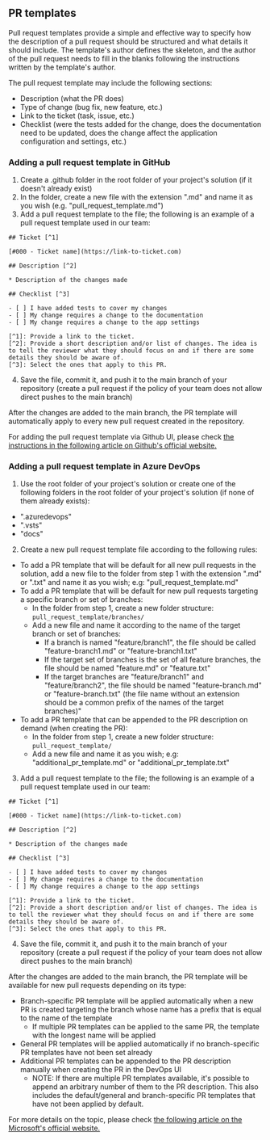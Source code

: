 ## PR templates

Pull request templates provide a simple and effective way to specify how the description of a pull request should be structured and what details it should include. The template's author defines the skeleton, and the author of the pull request needs to fill in the blanks following the instructions written by the template's author.

The pull request template may include the following sections:

- Description (what the PR does)
- Type of change (bug fix, new feature, etc.)
- Link to the ticket (task, issue, etc.)
- Checklist (were the tests added for the change, does the documentation need to be updated, does the change affect the application configuration and settings, etc.)

### Adding a pull request template in GitHub

1. Create a .github folder in the root folder of your project's solution (if it doesn't already exist)
2. In the folder, create a new file with the extension ".md" and name it as you wish (e.g. "pull_request_template.md")
3. Add a pull request template to the file; the following is an example of a pull request template used in our team:

```
## Ticket [^1]

[#000 - Ticket name](https://link-to-ticket.com)

## Description [^2]

* Description of the changes made

## Checklist [^3]

- [ ] I have added tests to cover my changes
- [ ] My change requires a change to the documentation
- [ ] My change requires a change to the app settings

[^1]: Provide a link to the ticket.
[^2]: Provide a short description and/or list of changes. The idea is to tell the reviewer what they should focus on and if there are some details they should be aware of.
[^3]: Select the ones that apply to this PR.
```

4. Save the file, commit it, and push it to the main branch of your repository (create a pull request if the policy of your team does not allow direct pushes to the main branch)

After the changes are added to the main branch, the PR template will automatically apply to every new pull request created in the repository.

For adding the pull request template via Github UI, please check [the instructions in the following article on Github's official website.](https://docs.github.com/en/communities/using-templates-to-encourage-useful-issues-and-pull-requests/creating-a-pull-request-template-for-your-repository)

### Adding a pull request template in Azure DevOps

1. Use the root folder of your project's solution or create one of the following folders in the root folder of your project's solution (if none of them already exists):

- ".azuredevops"
- ".vsts" 
- "docs"

2. Create a new pull request template file according to the following rules:

- To add a PR template that will be default for all new pull requests in the solution, add a new file to the folder from step 1 with the extension ".md" or ".txt" and name it as you wish; e.g: "pull_request_template.md"
- To add a PR template that will be default for new pull requests targeting a specific branch or set of branches:
	- In the folder from step 1, create a new folder structure: `pull_request_template/branches/`
	- Add a new file and name it according to the name of the target branch or set of branches:
		- If a branch is named "feature/branch1", the file should be called "feature-branch1.md" or "feature-branch1.txt"
		- If the target set of branches is the set of all feature branches, the file should be named "feature.md" or "feature.txt"
		- If the target branches are "feature/branch1" and "feature/branch2", the file should be named "feature-branch.md" or "feature-branch.txt" (the file name without an extension should be a common prefix of the names of the target branches)"
- To add a PR template that can be appended to the PR description on demand (when creating the PR):
	- In the folder from step 1, create a new folder structure: `pull_request_template/`
	- Add a new file and name it as you wish; e.g: "additional_pr_template.md" or "additional_pr_template.txt"

3. Add a pull request template to the file; the following is an example of a pull request template used in our team:

```
## Ticket [^1]

[#000 - Ticket name](https://link-to-ticket.com)

## Description [^2]

* Description of the changes made

## Checklist [^3]

- [ ] I have added tests to cover my changes
- [ ] My change requires a change to the documentation
- [ ] My change requires a change to the app settings

[^1]: Provide a link to the ticket.
[^2]: Provide a short description and/or list of changes. The idea is to tell the reviewer what they should focus on and if there are some details they should be aware of.
[^3]: Select the ones that apply to this PR.
```

4. Save the file, commit it, and push it to the main branch of your repository (create a pull request if the policy of your team does not allow direct pushes to the main branch)

After the changes are added to the main branch, the PR template will be available for new pull requests depending on its type:

- Branch-specific PR template will be applied automatically when a new PR is created targeting the branch whose name has a prefix that is equal to the name of the template
	- If multiple PR templates can be applied to the same PR, the template with the longest name will be applied
- General PR templates will be applied automatically if no branch-specific PR templates have not been set already
- Additional PR templates can be appended to the PR description manually when creating the PR in the DevOps UI
	- NOTE: If there are multiple PR templates available, it's possible to append an arbitrary number of them to the PR description. This also includes the default/general and branch-specific PR templates that have not been applied by default.

For more details on the topic, please check [the following article on the Microsoft's official website.](https://learn.microsoft.com/en-us/azure/devops/repos/git/pull-request-templates?view=azure-devops)
